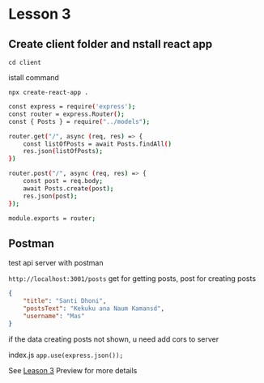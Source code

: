 # Lesson 3

## Create client folder and nstall react app

`cd client`

istall command

`npx create-react-app .`



```bash
const express = require('express');
const router = express.Router();
const { Posts } = require("../models");

router.get("/", async (req, res) => {
    const listOfPosts = await Posts.findAll()
    res.json(listOfPosts);
})

router.post("/", async (req, res) => {
    const post = req.body;
    await Posts.create(post);
    res.json(post);
});

module.exports = router;
```

## Postman

test api server with postman

`http://localhost:3001/posts` get for getting posts, post for creating posts

```json
{
    "title": "Santi Dhoni",
    "postsText": "Kekuku ana Naum Kamansd",
    "username": "Mas"
}
```

if the data creating posts not shown, u need add cors to server

index.js
`app.use(express.json());`

See [Leason 3](https://lesson2.com) Preview for more details
